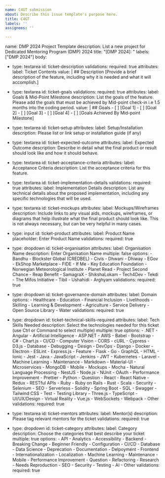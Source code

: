 ```yaml
---
name: C4GT submission
about: Describe this issue template's purpose here.
title: C4GT
labels: ''
assignees: ''

---
```


name: DMP 2024 Project Template
description: List a new project for Dedicated Mentoring Program (DMP) 2024 
title: "[DMP 2024]: "
labels: ["DMP 2024"]
body:
  - type: textarea
    id: ticket-description
    validations:
      required: true
    attributes:
      label: Ticket Contents
      value: |
        ## Description
        [Provide a brief description of the feature, including why it is needed and what it will accomplish.]

  - type: textarea
    id: ticket-goals
    validations:
      required: true
    attributes:
      label: Goals & Mid-Point Milestone
      description: List the goals of the feature. Please add the goals that must be achieved by Mid-point check-in i.e 1.5 months into the coding period.
      value: |
        ## Goals
        - [ ] [Goal 1]
        - [ ] [Goal 2]
        - [ ] [Goal 3]
        - [ ] [Goal 4]
        - [ ] [Goals Achieved By Mid-point Milestone]

  - type: textarea
    id: ticket-setup
    attributes:
      label: Setup/Installation 
      description: Please list or link setup or installation guide (if any)

  - type: textarea
    id: ticket-expected-outcome
    attributes:
      label: Expected Outcome
      description: Describe in detail what the final product or result should look like and how it should behave.

  - type: textarea
    id: ticket-acceptance-criteria
    attributes:
      label: Acceptance Criteria
      description: List the acceptance criteria for this feature.

  - type: textarea
    id: ticket-implementation-details
    validations:
      required: true
    attributes:
      label: Implementation Details
      description: List any technical details about the proposed implementation, including any specific technologies that will be used.

  - type: textarea
    id: ticket-mockups
    attributes:
      label: Mockups/Wireframes
      description: Include links to any visual aids, mockups, wireframes, or diagrams that help illustrate what the final product should look like. This is not always necessary, but can be very helpful in many cases.

  - type: input
    id: ticket-product
    attributes:
      label: Product Name
      placeholder: Enter Product Name
    validations:
      required: true

  - type: dropdown
    id: ticket-organisation
    attributes:
      label: Organisation Name
      description: Enter Organisation Name
      multiple: false
      options:
        - Bandhu
        - Blockster Global (CREDBEL)
        - Civis
        - Dhwani
        - Dhiway
        - EGov
        - EkShop Marketplace
        - FIDE
        - If Me
        - Key Education Foundation
        - Norwegian Meteorological Institute
        - Planet Read
        - Project Second Chance
        - Reap Benefit
        - SamagraX
        - ShikshaLokam
        - Tech4Dev
        - Tekdi
        - The Mifos Initiative
        - Tibil
        - Ushahidi
        - Arghyam
    validations:
      required: true

  - type: dropdown
    id: ticket-governance-domain
    attributes:
      label: Domain
      options:
        - ⁠Healthcare 
        - ⁠Education
        - Financial Inclusion
        - ⁠Livelihoods
        - ⁠Skilling 
        - ⁠Learning & Development
        - ⁠Agriculture
        - ⁠Service Delivery
        - Open Source Library
        - Water
    validations:
      required: true


  - type: dropdown
    id: ticket-technical-skills-required
    attributes:
      label: Tech Skills Needed
      description: Select the technologies needed for this ticket (use Ctrl or Command to select multiple)
      multiple: true
      options:
        - .NET
        - Angular
        - Artificial Intelligence
        - ASP.NET
        - AWS
        - Babel
        - Bootstrap
        - C#
        - Chart.js
        - CI/CD
        - Computer Vision
        - CORS
        - cURL
        - Cypress
        - D3.js
        - Database
        - Debugging
        - Design
        - DevOps
        - Django
        - Docker
        - Electron
        - ESLint
        - Express.js
        - Feature
        - Flask
        - Go
        - GraphQL
        - HTML
        - Ionic
        - Jest
        - Java
        - JavaScript
        - Jenkins
        - JWT
        - Kubernetes
        - Laravel
        - Machine Learning
        - Maintenance
        - Markdown
        - Material-UI
        - Microservices
        - MongoDB
        - Mobile
        - Mockups
        - Mocha
        - Natural Language Processing
        - NestJS
        - Node.js
        - NUnit
        - OAuth
        - Performance Improvement
        - Prettier
        - Python
        - Question
        - React
        - React Native
        - Redux
        - RESTful APIs
        - Ruby
        - Ruby on Rails
        - Rust
        - Scala
        - Security
        - Selenium
        - SEO
        - Serverless
        - Solidity
        - Spring Boot
        - SQL
        - Swagger
        - Tailwind CSS
        - Test
        - Testing Library
        - Three.js
        - TypeScript
        - UI/UX/Design
        - Virtual Reality
        - Vue.js
        - WebSockets
        - Webpack
        - Other
    validations:
      required: true

  - type: textarea
    id: ticket-mentors
    attributes:
      label: Mentor(s)
      description: Please tag relevant mentors for the ticket
    validations:
      required: true

  - type: dropdown
    id: ticket-category
    attributes: 
      label: Category
      description: Choose the categories that best describe your ticket
      multiple: true
      options:
        - API
        - Analytics
        - Accessibility
        - Backend
        - Breaking Change
        - Beginner Friendly
        - Configuration
        - CI/CD
        - Database
        - Data Science
        - Deprecation
        - Documentation
        - Delpoyment
        - Frontend
        - Internationalization
        - Localization
        - Machine Learning
        - Maintenance
        - Mobile
        - Performance Improvement
        - Question
        - Refactoring
        - Research
        - Needs Reproduction
        - SEO
        - Security
        - Testing
        - AI
        - Other
    validations:
      required: true
